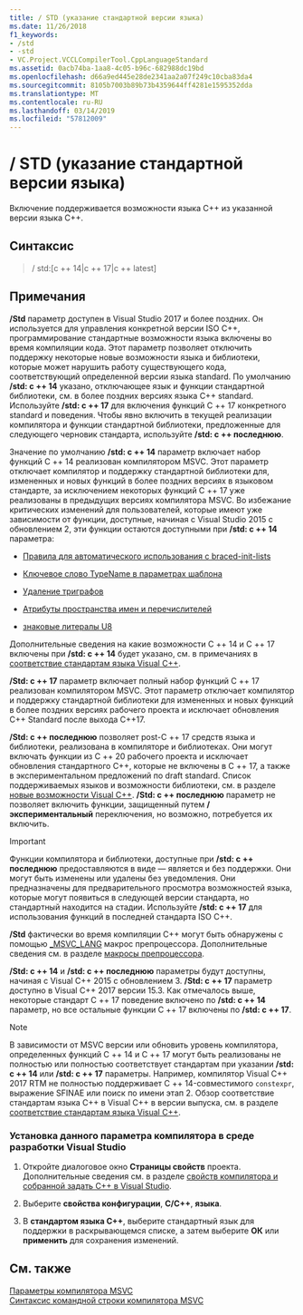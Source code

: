 ```yaml
---
title: / STD (указание стандартной версии языка)
ms.date: 11/26/2018
f1_keywords:
- /std
- -std
- VC.Project.VCCLCompilerTool.CppLanguageStandard
ms.assetid: 0acb74ba-1aa8-4c05-b96c-682988dc19bd
ms.openlocfilehash: d66a9ed445e28de2341aa2a07f249c10cba83da4
ms.sourcegitcommit: 8105b7003b89b73b4359644ff4281e1595352dda
ms.translationtype: MT
ms.contentlocale: ru-RU
ms.lasthandoff: 03/14/2019
ms.locfileid: "57812009"
---
```

# <a name="std-specify-language-standard-version"></a>/ STD (указание стандартной версии языка)

Включение поддерживается возможности языка C++ из указанной версии языка C++.

## <a name="syntax"></a>Синтаксис

> / std:\[c ++ 14\|c ++ 17\|c ++ latest]

## <a name="remarks"></a>Примечания

**/Std** параметр доступен в Visual Studio 2017 и более поздних. Он используется для управления конкретной версии ISO C++, программирование стандартные возможности языка включены во время компиляции кода. Этот параметр позволяет отключить поддержку некоторые новые возможности языка и библиотеки, которые может нарушить работу существующего кода, соответствующий определенной версии языка standard. По умолчанию **/std: c ++ 14** указано, отключающее язык и функции стандартной библиотеки, см. в более поздних версиях языка C++ standard. Используйте **/std: c ++ 17** для включения функций C ++ 17 конкретного standard и поведения. Чтобы явно включить в текущей реализации компилятора и функции стандартной библиотеки, предложенные для следующего черновик стандарта, используйте **/std: c ++ последнюю**.

Значение по умолчанию **/std: c ++ 14** параметр включает набор функций C ++ 14 реализован компилятором MSVC. Этот параметр отключает компилятор и поддержку стандартной библиотеки для, измененных и новых функций в более поздних версиях в языковом стандарте, за исключением некоторых функций C ++ 17 уже реализованы в предыдущих версиях компилятора MSVC. Во избежание критических изменений для пользователей, которые имеют уже зависимости от функции, доступные, начиная с Visual Studio 2015 с обновлением 2, эти функции остаются доступными при **/std: c ++ 14** параметра:

- [Правила для автоматического использования с braced-init-lists](http://www.open-std.org/jtc1/sc22/wg21/docs/papers/2014/n3922.html)

- [Ключевое слово TypeName в параметрах шаблона](http://www.open-std.org/jtc1/sc22/wg21/docs/papers/2014/n4051.html)

- [Удаление триграфов](http://www.open-std.org/jtc1/sc22/wg21/docs/papers/2014/n4086.html)

- [Атрибуты пространства имен и перечислителей](http://www.open-std.org/jtc1/sc22/wg21/docs/papers/2014/n4266.html)

- [знаковые литералы U8](http://www.open-std.org/jtc1/sc22/wg21/docs/papers/2014/n4267.html)

Дополнительные сведения на какие возможности C ++ 14 и C ++ 17 включены при **/std: c ++ 14** будет указано, см. в примечаниях в [соответствие стандартам языка Visual C++](../../visual-cpp-language-conformance.md).

**/Std: c ++ 17** параметр включает полный набор функций C ++ 17 реализован компилятором MSVC. Этот параметр отключает компилятор и поддержку стандартной библиотеки для измененных и новых функций в более поздних версиях рабочего проекта и исключает обновления C++ Standard после выхода C++17.

**/Std: c ++ последнюю** позволяет post-C ++ 17 средств языка и библиотеки, реализована в компиляторе и библиотеках. Они могут включать функции из C ++ 20 рабочего проекта и исключает обновления стандартного C++, которые не включены в C ++ 17, а также в экспериментальном предложений по draft standard. Список поддерживаемых языков и возможности библиотеки, см. в разделе [новые возможности Visual C++](../../what-s-new-for-visual-cpp-in-visual-studio.md). **/Std: c ++ последнюю** параметр не позволяет включить функции, защищенный путем **/ экспериментальный** переключения, но возможно, потребуется их включить.

> [!IMPORTANT]
> Функции компилятора и библиотеки, доступные при **/std: c ++ последнюю** предоставляются в виде — является и без поддержки. Они могут быть изменены или удалены без уведомления. Они предназначены для предварительного просмотра возможностей языка, которые могут появиться в следующей версии стандарта, но стандартный находится на стадии. Используйте **/std: c ++ 17** для использования функций в последней стандарта ISO C++.

**/Std** фактически во время компиляции C++ могут быть обнаружены с помощью [ \_MSVC\_LANG](../../preprocessor/predefined-macros.md) макрос препроцессора. Дополнительные сведения см. в разделе [макросы препроцессора](../../preprocessor/predefined-macros.md).

**/Std: c ++ 14** и **/std: c ++ последнюю** параметры будут доступны, начиная с Visual C++ 2015 с обновлением 3. **/Std: c ++ 17** параметр доступно в Visual C++ 2017 версии 15.3. Как отмечалось выше, некоторые стандарт C ++ 17 поведение включено по **/std: c ++ 14** параметр, но все остальные функции C ++ 17 включены по **/std: c ++ 17**.

> [!NOTE]
> В зависимости от MSVC версии или обновить уровень компилятора, определенных функций C ++ 14 и C ++ 17 могут быть реализованы не полностью или полностью соответствует стандартам при указании **/std: c ++ 14** или **/std: c ++ 17** параметры. Например, компилятор Visual C++ 2017 RTM не полностью поддерживает C ++ 14-совместимого `constexpr`, выражение SFINAE или поиск по имени этап 2. Обзор соответствие стандартам языка C++ в Visual C++ в версии выпуска, см. в разделе [соответствие стандартам языка Visual C++](../../visual-cpp-language-conformance.md).

### <a name="to-set-this-compiler-option-in-the-visual-studio-development-environment"></a>Установка данного параметра компилятора в среде разработки Visual Studio

1. Откройте диалоговое окно **Страницы свойств** проекта. Дополнительные сведения см. в разделе [свойств компилятора и собранной задать C++ в Visual Studio](../working-with-project-properties.md).

1. Выберите **свойства конфигурации**, **C/C++**, **языка**.

1. В **стандартом языка C++**, выберите стандартный язык для поддержки в раскрывающемся списке, а затем выберите **ОК** или **применить** для сохранения изменений.

## <a name="see-also"></a>См. также

[Параметры компилятора MSVC](compiler-options.md)<br/>
[Синтаксис командной строки компилятора MSVC](compiler-command-line-syntax.md)
